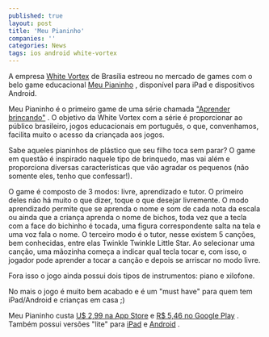 ```yaml
---
published: true
layout: post
title: 'Meu Pianinho'
companies: ''
categories: News
tags: ios android white-vortex
---
```

A empresa <a href="http://whitevortex.com" target="_blank">White Vortex</a>
 de Brasília estreou no mercado de games com o belo game educacional <a href="http://whitevortex.com/pt/lista-jogos/jogos/73-aprender-brincando-meu-pianinho" target="_blank">Meu Pianinho</a>
, disponível para iPad e dispositivos Android.

Meu Pianinho é o primeiro game de uma série chamada <a href="http://whitevortex.com/pt/lista-jogos" target="_blank">"Aprender brincando"</a>
. O objetivo da White Vortex com a série é proporcionar ao público brasileiro, jogos educacionais em português, o que, convenhamos, facilita muito o acesso da criançada aos jogos.




Sabe aqueles pianinhos de plástico que seu filho toca sem parar? O game em questão é inspirado naquele tipo de brinquedo, mas vai além e proporciona diversas características que vão agradar os pequenos (não somente eles, tenho que confessar!).




O game é composto de 3 modos: livre, aprendizado e tutor. O primeiro deles não há muito o que dizer, toque o que desejar livremente. O modo aprendizado permite que se aprenda o nome e som de cada nota da escala ou ainda que a criança aprenda o nome de bichos, toda vez que a tecla com a face do bichinho é tocada, uma figura correspondente salta na tela e uma voz fala o nome. O terceiro modo é o tutor, nesse existem 5 canções, bem conhecidas, entre elas Twinkle Twinkle Little Star. Ao selecionar uma canção, uma mãozinha começa a indicar qual tecla tocar e, com isso, o jogador pode aprender a tocar a canção e depois se arriscar no modo livre.

Fora isso o jogo ainda possui dois tipos de instrumentos: piano e xilofone.




No mais o jogo é muito bem acabado e é um "must have" para quem tem iPad/Android e crianças em casa ;)

Meu Pianinho custa <a href="http://itunes.apple.com/br/app/learn-by-playing-my-little/id469469313" target="_blank">U$ 2,99 na App Store</a>
 e <a href="https://market.android.com/details?id=br.com.whitevortex.mylittlepiano" target="_blank">R$ 5,46 no Google Play</a>
. Também possui versões "lite" para <a href="http://itunes.apple.com/br/app/learn-by-playing-my-little/id490506052" target="_blank">iPad</a>
 e <a href="https://market.android.com/details?id=br.com.whitevortex.mylittlepianolite" target="_blank">Android</a>
.